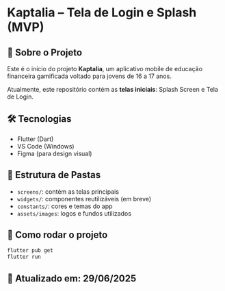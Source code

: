 # Kaptalia – Tela de Login e Splash (MVP)

## 📱 Sobre o Projeto
Este é o início do projeto **Kaptalia**, um aplicativo mobile de educação financeira gamificada voltado para jovens de 16 a 17 anos.

Atualmente, este repositório contém as **telas iniciais**: Splash Screen e Tela de Login.

## 🛠️ Tecnologias
- Flutter (Dart)
- VS Code (Windows)
- Figma (para design visual)

## 📁 Estrutura de Pastas
- `screens/`: contém as telas principais
- `widgets/`: componentes reutilizáveis (em breve)
- `constants/`: cores e temas do app
- `assets/images`: logos e fundos utilizados

## 🚀 Como rodar o projeto
```bash
flutter pub get
flutter run
```

## 📅 Atualizado em: 29/06/2025
